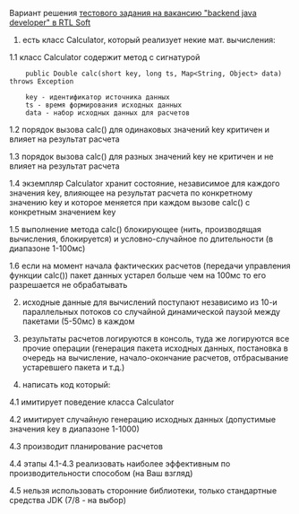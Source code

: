 Вариант решения [тестового задания на вакансию "backend java developer" в RTL Soft](https://docs.google.com/document/d/1zWgAruwiN2UAfuKSpcjshSKcue_rvAa3ITTtgqg1GWY/edit?usp=sharing)

1. есть класс Calculator, который реализует некие мат. вычисления:

  1.1 класс Calculator содержит метод  с сигнатурой 

		public Double calc(short key, long ts, Map<String, Object> data) throws Exception
		
		key - идентификатор источника данных
		ts - время формирования исходных данных
		data - набор исходных данных для расчетов

  1.2 порядок вызова calc() для одинаковых значений key критичен и влияет на результат расчета
  
  1.3 порядок вызова calc() для разных значений key не критичен и не влияет на результат расчета
  
  1.4 экземпляр Calculator хранит состояние, независимое для каждого значения key, влияющее на результат расчета по конкретному значению key и которое меняется при каждом вызове calc() c конкретным значением key

  1.5 выполнение метода calc() блокирующее (нить, производящая вычисления, блокируется) и условно-случайное по длительности (в диапазоне 1-100мс)
  
  1.6 если на момент начала фактических расчетов (передачи управления функции calc()) пакет данных устарел больше чем на 100мс то его разрешается не обрабатывать

2. исходные данные для вычислений поступают независимо из 10-и параллельных потоков со случайной динамической паузой между пакетами (5-50мс) в каждом

3. результаты расчетов логируются в консоль, туда же логируются все прочие операции (генерация пакета исходных данных, постановка в очередь на вычисление, начало-окончание расчетов, отбрасывание устаревшего пакета и т.д.)

4. написать код который:

  4.1 имитирует поведение класса Calculator
  
  4.2 имитирует случайную генерацию исходных данных (допустимые значения key в диапазоне 1-1000)
  
  4.3 производит планирование расчетов
  
  4.4 этапы 4.1-4.3 реализовать наиболее эффективным по производительности способом (на Ваш взгляд)
  
  4.5 нельзя использовать сторонние библиотеки, только стандартные средства JDK (7/8 - на выбор)

